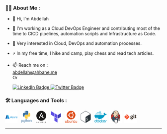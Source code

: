 ### :woman_technologist: About Me :

- 👋 Hi, I’m Abdellah

- 🔭 I'm working as a Cloud DevOps Engineer and contributing most of the time to CICD pipelines, automation scripts and Infrastructure as Code.

- 👀 Very interested in Cloud, DevOps and automation processes.

- ⚡ In my free time, I hike and camp, play chess and read tech articles.

- 📫 Reach me on :  
  [abdellah@ahbane.me](mailto:abdellah@ahbane.me)  
  Or
        <div id="badges">
          <a href="https://www.linkedin.com/in/abdellah-ahbane/">
            <img src="https://img.shields.io/badge/LinkedIn-blue?style=for-the-badge&logo=linkedin&logoColor=white" alt="LinkedIn Badge"/>
          </a>
          <a href="https://twitter.com/4hbane">
            <img src="https://img.shields.io/badge/Twitter-blue?style=for-the-badge&logo=twitter&logoColor=white" alt="Twitter Badge"/>
          </a>
        </div>

### :hammer_and_wrench: Languages and Tools :

<div>
  <img src="https://github.com/devicons/devicon/blob/master/icons/azure/azure-original-wordmark.svg" title="Java" alt="Java" width="40" height="40"/>&nbsp;
  <img src="https://github.com/devicons/devicon/blob/master/icons/python/python-original-wordmark.svg" title="Python" alt="Python" width="40" height="40"/>&nbsp;
  <img src="https://github.com/devicons/devicon/blob/master/icons/ansible/ansible-original-wordmark.svg" title="Ansible" alt="Ansible" width="40" height="40"/>&nbsp;
  <img src="https://github.com/devicons/devicon/blob/master/icons/terraform/terraform-original.svg" title="Terraform" alt="Terraform" width="40" height="40"/>&nbsp;
  <img src="https://github.com/devicons/devicon/blob/master/icons/ubuntu/ubuntu-plain-wordmark.svg" title="Ubuntu" alt="Ubuntu" width="40" height="40"/>&nbsp;
  <img src="https://github.com/devicons/devicon/blob/master/icons/bash/bash-original.svg" title="Bash" alt="Bash" width="40" height="40"/>&nbsp;
  <img src="https://github.com/devicons/devicon/blob/master/icons/docker/docker-plain-wordmark.svg"  title="Docker" alt="Docker" width="40" height="40"/>&nbsp;
  <img src="https://github.com/devicons/devicon/blob/master/icons/jenkins/jenkins-original.svg"  title="Jenkins" alt="Jenkins" width="40" height="40"/>&nbsp; 
  <img src="https://github.com/devicons/devicon/blob/master/icons/git/git-original-wordmark.svg" title="Git" **alt="Git" width="40" height="40"/>
</div>

---

